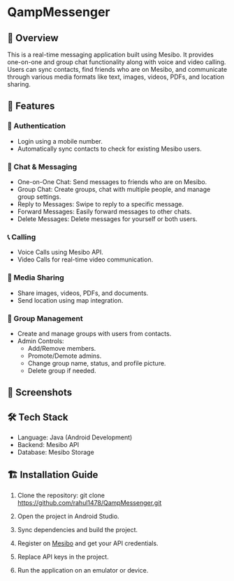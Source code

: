 # QampMessenger


## 📌 Overview
This is a real-time messaging application built using Mesibo.
It provides one-on-one and group chat functionality along with voice and video calling.
Users can sync contacts, find friends who are on Mesibo, and communicate through various media formats like text, images, videos, PDFs, and location sharing.

## 🚀 Features

### 🔑 Authentication
- Login using a mobile number.
- Automatically sync contacts to check for existing Mesibo users.

### 💬 Chat & Messaging
- One-on-One Chat: Send messages to friends who are on Mesibo.
- Group Chat: Create groups, chat with multiple people, and manage group settings.
- Reply to Messages: Swipe to reply to a specific message.
- Forward Messages: Easily forward messages to other chats.
- Delete Messages: Delete messages for yourself or both users.

### 📞 Calling
- Voice Calls using Mesibo API.
- Video Calls for real-time video communication.

### 📎 Media Sharing
- Share images, videos, PDFs, and documents.
- Send location using map integration.

### 👥 Group Management
- Create and manage groups with users from contacts.
- Admin Controls:
    - Add/Remove members.
    - Promote/Demote admins.
    - Change group name, status, and profile picture.
    - Delete group if needed.

## 📸 Screenshots



## 🛠️ Tech Stack
- Language: Java (Android Development)
- Backend: Mesibo API
- Database: Mesibo Storage

## 🏗️ Installation Guide
1. Clone the repository:
   git clone https://github.com/rahul1478/QampMessenger.git
   
2. Open the project in Android Studio.
3. Sync dependencies and build the project.
4. Register on [Mesibo](https://mesibo.com/) and get your API credentials.
5. Replace API keys in the project.
6. Run the application on an emulator or device.



